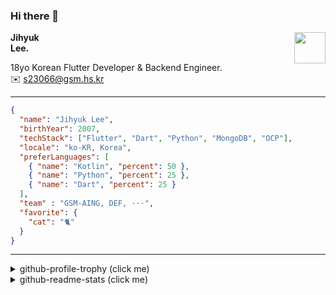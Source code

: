 ### Hi there 👋
<img src="https://github.githubassets.com/images/mona-loading-default.gif" width="50px" align="right">
</a>

**Jihyuk\
Lee.**

18yo Korean Flutter Developer & Backend Engineer.\
✉️ <s23066@gsm.hs.kr>

---

```json
{
  "name": "Jihyuk Lee",
  "birthYear": 2007,
  "techStack": ["Flutter", "Dart", "Python", "MongoDB", "OCP"],
  "locale": "ko-KR, Korea",
  "preferLanguages": [
    { "name": "Kotlin", "percent": 50 },
    { "name": "Python", "percent": 25 },
    { "name": "Dart", "percent": 25 }
  ],
  "team" : "GSM-AING, DEF, ···",
  "favorite": {
    "cat": "🐈"
  }
}
```
---
<details>
  <summary>github-profile-trophy (click me)</summary>
  
![](https://github-profile-trophy.vercel.app/?username=withJihyuk&row=1&column=8&theme=nord)
  
</details>
<details>
  <summary>github-readme-stats (click me)</summary>
  
<!--START_SECTION:waka-->
![Code Time](http://img.shields.io/badge/Code%20Time-612%20hrs%2021%20mins-blue)

![Lines of code](https://img.shields.io/badge/%EC%A0%80%EB%8A%94%20%EC%97%AC%ED%83%9C%EA%B9%8C%EC%A7%80%20-478.1%20thousand%20%EC%A4%84%EC%9D%98%20%EC%BD%94%EB%93%9C%EB%A5%BC%20%EC%9E%91%EC%84%B1%ED%96%88%EC%96%B4%EC%9A%94.-blue)

**저는 아침형 인간이에요. 🐤** 

```text
🌞 아침                     393 commits         ████░░░░░░░░░░░░░░░░░░░░░   17.82 % 
🌆 낮　                     778 commits         █████████░░░░░░░░░░░░░░░░   35.28 % 
🌃 저녁                     783 commits         █████████░░░░░░░░░░░░░░░░   35.51 % 
🌙 밤　                     251 commits         ███░░░░░░░░░░░░░░░░░░░░░░   11.38 % 
```


📊 **저는 이번주를 이렇게 시간을 보냈어요.** 

```text
🕑︎ Timezone: Asia/Seoul

💬 프로그래밍 언어들: 
Dart                     22 hrs 47 mins      ████████████████████████░   94.93 % 
XML                      27 mins             ░░░░░░░░░░░░░░░░░░░░░░░░░   01.92 % 
YAML                     25 mins             ░░░░░░░░░░░░░░░░░░░░░░░░░   01.76 % 
TypeScript               7 mins              ░░░░░░░░░░░░░░░░░░░░░░░░░   00.54 % 
Kotlin                   7 mins              ░░░░░░░░░░░░░░░░░░░░░░░░░   00.51 % 

🔥 에디터들: 
VS Code                  23 hrs 52 mins      █████████████████████████   99.42 % 
IntelliJ IDEA            8 mins              ░░░░░░░░░░░░░░░░░░░░░░░░░   00.58 % 

💻 운영 체제들: 
Mac                      24 hrs              █████████████████████████   100.00 % 
```


 Last Updated on 26/12/2024 18:47:06 UTC
<!--END_SECTION:waka-->

</details>

</div>

